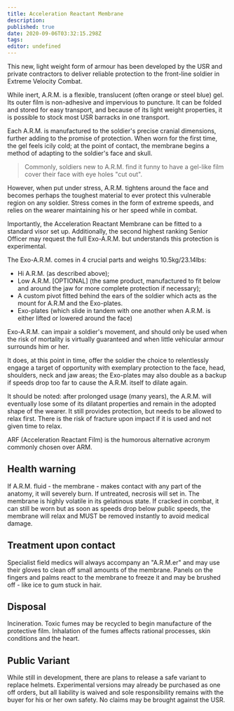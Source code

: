 ```yaml
---
title: Acceleration Reactant Membrane
description: 
published: true
date: 2020-09-06T03:32:15.298Z
tags: 
editor: undefined
---
```


This new, light weight form of armour has been developed by the USR and private contractors to deliver reliable protection to the front-line soldier in Extreme Velocity Combat.

While inert, A.R.M. is a flexible, translucent (often orange or steel blue) gel. Its outer film is non-adhesive and impervious to puncture. It can be folded and stored for easy transport, and because of its light weight properties, it is possible to stock most USR barracks in one transport.

Each A.R.M. is manufactured to the soldier's precise cranial dimensions, further adding to the promise of protection. When worn for the first time, the gel feels icily cold; at the point of contact, the membrane begins a method of adapting to the soldier's face and skull.

> Commonly, soldiers new to A.R.M. find it funny to have a gel-like film cover their face with eye holes "cut out".

However, when put under stress, A.R.M. tightens around the face and becomes perhaps the toughest material to ever protect this vulnerable region on any soldier. Stress comes in the form of extreme speeds, and relies on the wearer maintaining his or her speed while in combat.

Importantly, the Acceleration Reactant Membrane can be fitted to a standard visor set up. Additionally, the second highest ranking Senior Officer may request the full Exo-A.R.M. but understands this protection is experimental.

The Exo-A.R.M. comes in 4 crucial parts and weighs 10.5kg/23.14lbs:

- Hi A.R.M. (as described above);
- Low A.R.M. \[OPTIONAL\] (the same product, manufactured to fit below and around the jaw for more complete protection if necessary);
- A custom pivot fitted behind the ears of the soldier which acts as the mount for A.R.M and the Exo-plates.
- Exo-plates (which slide in tandem with one another when A.R.M. is either lifted or lowered around the face)

Exo-A.R.M. can impair a soldier's movement, and should only be used when the risk of mortality is virtually guaranteed and when little vehicular armour surrounds him or her.

It does, at this point in time, offer the soldier the choice to relentlessly engage a target of opportunity with exemplary protection to the face, head, shoulders, neck and jaw areas; the Exo-plates may also double as a backup if speeds drop too far to cause the A.R.M. itself to dilate again.

It should be noted: after prolonged usage (many years), the A.R.M. will eventually lose some of its dilatant properties and remain in the adopted shape of the wearer. It still provides protection, but needs to be allowed to relax first. There is the risk of fracture upon impact if it is used and not given time to relax.

ARF (Acceleration Reactant Film) is the humorous alternative acronym commonly chosen over ARM.

## Health warning

If A.R.M. fluid - the membrane - makes contact with any part of the anatomy, it will severely burn. If untreated, necrosis will set in. The membrane is highly volatile in its gelatinous state. If cracked in combat, it can still be worn but as soon as speeds drop below public speeds, the membrane will relax and MUST be removed instantly to avoid medical damage.

## Treatment upon contact

Specialist field medics will always accompany an "A.R.M.er" and may use their gloves to clean off small amounts of the membrane. Panels on the fingers and palms react to the membrane to freeze it and may be brushed off - like ice to gum stuck in hair.

## Disposal

Incineration. Toxic fumes may be recycled to begin manufacture of the protective film. Inhalation of the fumes affects rational processes, skin conditions and the heart.

## Public Variant

While still in development, there are plans to release a safe variant to replace helmets. Experimental versions may already be purchased as one off orders, but all liability is waived and sole responsibility remains with the buyer for his or her own safety. No claims may be brought against the USR. 